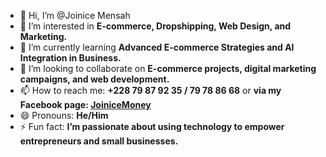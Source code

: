 - 👋 Hi, I’m @Joinice Mensah
- 👀 I’m interested in **E-commerce, Dropshipping, Web Design, and Marketing.**
- 🌱 I’m currently learning **Advanced E-commerce Strategies and AI Integration in Business.**
- 💞️ I’m looking to collaborate on **E-commerce projects, digital marketing campaigns, and web development.**
- 📫 How to reach me: **+228 79 87 92 35 / 79 78 86 68** or **via my Facebook page: [JoiniceMoney](https://www.facebook.com/moneyjoinice/)**
- 😄 Pronouns: **He/Him**
- ⚡ Fun fact: **I’m passionate about using technology to empower entrepreneurs and small businesses.**
